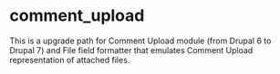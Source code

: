 comment_upload
==============

This is a upgrade path for Comment Upload module (from Drupal 6 to Drupal 7) and File field formatter that emulates Comment Upload representation of attached files.
